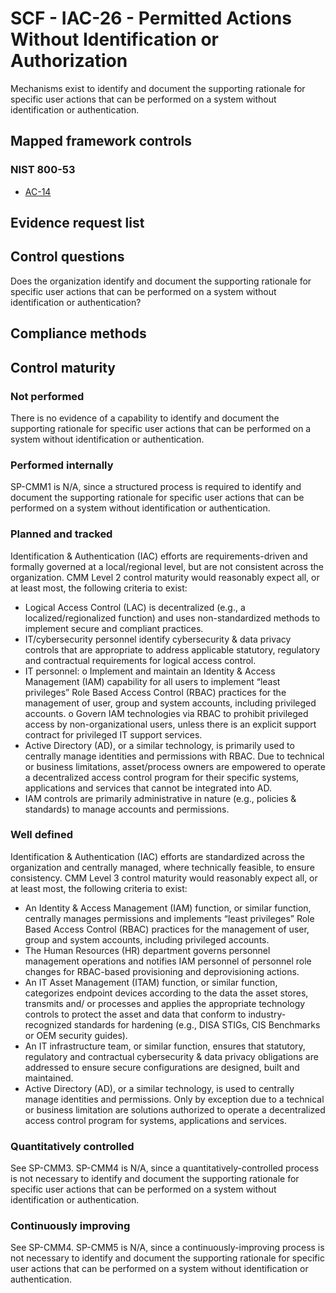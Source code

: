# SCF - IAC-26 - Permitted Actions Without Identification or Authorization
Mechanisms exist to identify and document the supporting rationale for specific user actions that can be performed on a system without identification or authentication.
## Mapped framework controls
### NIST 800-53
- [AC-14](../nist80053/ac-14.md)

## Evidence request list


## Control questions
Does the organization identify and document the supporting rationale for specific user actions that can be performed on a system without identification or authentication?

## Compliance methods


## Control maturity
### Not performed
There is no evidence of a capability to identify and document the supporting rationale for specific user actions that can be performed on a system without identification or authentication.

### Performed internally
SP-CMM1 is N/A, since a structured process is required to identify and document the supporting rationale for specific user actions that can be performed on a system without identification or authentication.

### Planned and tracked
Identification & Authentication (IAC) efforts are requirements-driven and formally governed at a local/regional level, but are not consistent across the organization. CMM Level 2 control maturity would reasonably expect all, or at least most, the following criteria to exist:
- Logical Access Control (LAC) is decentralized (e.g., a localized/regionalized function) and uses non-standardized methods to implement secure and compliant practices.
- IT/cybersecurity personnel identify cybersecurity & data privacy controls that are appropriate to address applicable statutory, regulatory and contractual requirements for logical access control.
- IT personnel:
o	Implement and maintain an Identity & Access Management (IAM) capability for all users to implement “least privileges” Role Based Access Control (RBAC) practices for the management of user, group and system accounts, including privileged accounts.
o	Govern IAM technologies via RBAC to prohibit privileged access by non-organizational users, unless there is an explicit support contract for privileged IT support services.
- Active Directory (AD), or a similar technology, is primarily used to centrally manage identities and permissions with RBAC. Due to technical or business limitations, asset/process owners are empowered to operate a decentralized access control program for their specific systems, applications and services that cannot be integrated into AD.
- IAM controls are primarily administrative in nature (e.g., policies & standards) to manage accounts and permissions.

### Well defined
Identification & Authentication (IAC) efforts are standardized across the organization and centrally managed, where technically feasible, to ensure consistency. CMM Level 3 control maturity would reasonably expect all, or at least most, the following criteria to exist:
- An Identity & Access Management (IAM) function, or similar function, centrally manages permissions and implements “least privileges” Role Based Access Control (RBAC) practices for the management of user, group and system accounts, including privileged accounts.
- The Human Resources (HR) department governs personnel management operations and notifies IAM personnel of personnel role changes for RBAC-based provisioning and deprovisioning actions.
- An IT Asset Management (ITAM) function, or similar function, categorizes endpoint devices according to the data the asset stores, transmits and/ or processes and applies the appropriate technology controls to protect the asset and data that conform to industry-recognized standards for hardening (e.g., DISA STIGs, CIS Benchmarks or OEM security guides).
- An IT infrastructure team, or similar function, ensures that statutory, regulatory and contractual cybersecurity & data privacy obligations are addressed to ensure secure configurations are designed, built and maintained.
- Active Directory (AD), or a similar technology, is used to centrally manage identities and permissions. Only by exception due to a technical or business limitation are solutions authorized to operate a decentralized access control program for systems, applications and services.

### Quantitatively controlled
See SP-CMM3. SP-CMM4 is N/A, since a quantitatively-controlled process is not necessary to identify and document the supporting rationale for specific user actions that can be performed on a system without identification or authentication.

### Continuously improving
See SP-CMM4. SP-CMM5 is N/A, since a continuously-improving process is not necessary to identify and document the supporting rationale for specific user actions that can be performed on a system without identification or authentication.
